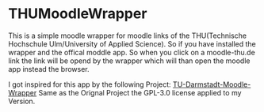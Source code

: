 # THUMoodleWrapper

This is a simple moodle wrapper for moodle links of the THU(Technische Hochschule Ulm/University of Applied Science).
So if you have installed the wrapper and the offical moddle app.
So when you click on a moodle-thu.de link the link will be opend by the wrapper which will than open the moodle app instead the browser.

I got inspired for this app by the following Project: [TU-Darmstadt-Moodle-Wrapper](https://github.com/JonasBernard/TU-Darmstadt-Moodle-Wrapper)
Same as the Orignal Project the GPL-3.0 license applied to my Version.
